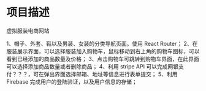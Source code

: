 # 项目描述

虚拟服装电商网站

1、帽子、外套、鞋以及男装、女装的分类导航页面。使用 React Router；
2、在服装展示界面，可以选择服装加入购物车，鼠标移动到右上角的购物车图标，可以看到已经添加的商品数量及价格；
3、点击购物车可跳转到购物车界面，在此界面可以选择添加商品数量或者删除商品；
4、利用 stripe API 可以完成网银支付？？？，可在弹出界面选择邮箱、地址等信息进行表单提交；
5、利用 Firebase 完成用户的登陆验证，以及用户信息的存储；
